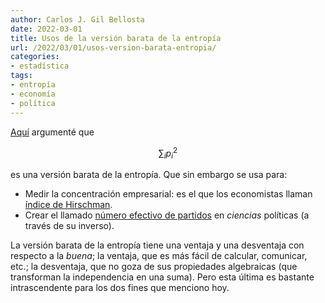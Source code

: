 ```yaml
---
author: Carlos J. Gil Bellosta
date: 2022-03-01
title: Usos de la versión barata de la entropía
url: /2022/03/01/usos-version-barata-entropia/
categories:
- estadística
tags:
- entropía
- economía
- política
---
```


[Aquí](https://www.datanalytics.com/2021/03/02/un-argumento-para-usar-la-normal-la-maximizacion-de-la-entropia/)
argumenté que

$$\sum_i p^2_i$$

es una versión barata de la entropía. Que sin embargo se usa para:
* Medir la concentración empresarial: es el que los economistas llaman [índice de Hirschman](https://es.wikipedia.org/wiki/%C3%8Dndice_de_Herfindahl).
* Crear el llamado [número efectivo de partidos](/2017/01/25/el-numero-efectivo-de-partidos/) en _ciencias_ políticas (a través de su inverso).

La versión barata de la entropía tiene una ventaja y una desventaja con respecto a la _buena_; la ventaja, que es más fácil de calcular, comunicar, etc.; la desventaja, que no goza de sus propiedades algebraicas (que transforman la independencia en una suma). Pero esta última es bastante intrascendente para los dos fines que menciono hoy.



